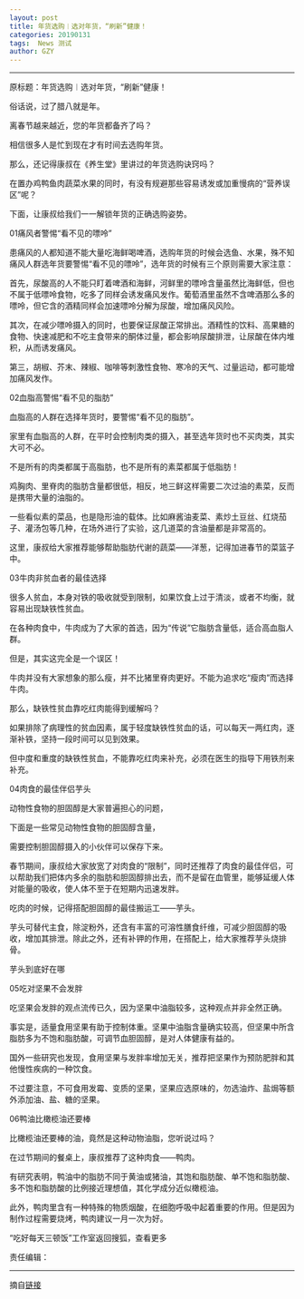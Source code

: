 ```yaml
---
layout: post
title: 年货选购︱选对年货，“刷新”健康！
categories: 20190131
tags:  News 测试
author: GZY
---
```


*****

原标题：年货选购︱选对年货，“刷新”健康！

俗话说，过了腊八就是年。

离春节越来越近，您的年货都备齐了吗？

相信很多人是忙到现在才有时间去选购年货。

那么，还记得康叔在《养生堂》里讲过的年货选购诀窍吗？

在置办鸡鸭鱼肉蔬菜水果的同时，有没有规避那些容易诱发或加重慢病的“营养误区”呢？

下面，让康叔给我们一一解锁年货的正确选购姿势。

01痛风者警惕“看不见的嘌呤”

患痛风的人都知道不能大量吃海鲜喝啤酒，选购年货的时候会选鱼、水果，殊不知痛风人群选年货要警惕“看不见的嘌呤”，选年货的时候有三个原则需要大家注意：

首先，尿酸高的人不能只盯着啤酒和海鲜，河鲜里的嘌呤含量虽然比海鲜低，但也不属于低嘌呤食物，吃多了同样会诱发痛风发作。葡萄酒里虽然不含啤酒那么多的嘌呤，但它含的酒精同样会加速嘌呤分解为尿酸，增加痛风风险。

其次，在减少嘌呤摄入的同时，也要保证尿酸正常排出。酒精性的饮料、高果糖的食物、快速减肥和不吃主食带来的酮体过量，都会影响尿酸排泄，让尿酸在体内堆积，从而诱发痛风。

第三，胡椒、芥末、辣椒、咖啡等刺激性食物、寒冷的天气、过量运动，都可能增加痛风发作。

02血脂高警惕“看不见的脂肪”

血脂高的人群在选择年货时，要警惕“看不见的脂肪”。

家里有血脂高的人群，在平时会控制肉类的摄入，甚至选年货时也不买肉类，其实大可不必。

不是所有的肉类都属于高脂肪，也不是所有的素菜都属于低脂肪！

鸡胸肉、里脊肉的脂肪含量都很低，相反，地三鲜这样需要二次过油的素菜，反而是携带大量的油脂的。

一些看似素的菜品，也是隐形油的载体。比如麻酱油麦菜、素炒土豆丝、红烧茄子、灌汤包等几种，在场外进行了实验，这几道菜的含油量都是非常高的。

这里，康叔给大家推荐能够帮助脂肪代谢的蔬菜——洋葱，记得加进春节的菜篮子中。

03牛肉非贫血者的最佳选择

很多人贫血，本身对铁的吸收就受到限制，如果饮食上过于清淡，或者不均衡，就容易出现缺铁性贫血。

在各种肉食中，牛肉成为了大家的首选，因为“传说”它脂肪含量低，适合高血脂人群。

但是，其实这完全是一个误区！

牛肉并没有大家想象的那么瘦，并不比猪里脊肉更好。不能为追求吃“瘦肉”而选择牛肉。

那么，缺铁性贫血靠吃红肉能得到缓解吗？

如果排除了病理性的贫血因素，属于轻度缺铁性贫血的话，可以每天一两红肉，逐渐补铁，坚持一段时间可以见到效果。

但中度和重度的缺铁性贫血，不能靠吃红肉来补充，必须在医生的指导下用铁剂来补充。

04肉食的最佳伴侣芋头

动物性食物的胆固醇是大家普遍担心的问题，

下面是一些常见动物性食物的胆固醇含量，

需要控制胆固醇摄入的小伙伴可以保存下来。

春节期间，康叔给大家放宽了对肉食的“限制”，同时还推荐了肉食的最佳伴侣，可以帮助我们把体内多余的脂肪和胆固醇排出去，而不是留在血管里，能够延缓人体对能量的吸收，使人体不至于在短期内迅速发胖。

吃肉的时候，记得搭配胆固醇的最佳搬运工——芋头。

芋头可替代主食，除淀粉外，还含有丰富的可溶性膳食纤维，可减少胆固醇的吸收，增加其排泄。除此之外，还有补钾的作用，在搭配上，给大家推荐芋头烧排骨。

芋头到底好在哪

05吃对坚果不会发胖

吃坚果会发胖的观点流传已久，因为坚果中油脂较多，这种观点并非全然正确。

事实是，适量食用坚果有助于控制体重。坚果中油脂含量确实较高，但坚果中所含脂肪多为不饱和脂肪酸，可调节血胆固醇，是对人体健康有益的。

国外一些研究也发现，食用坚果与发胖率增加无关，推荐把坚果作为预防肥胖和其他慢性疾病的一种饮食。

不过要注意，不可食用发霉、变质的坚果，坚果应选原味的，勿选油炸、盐焗等额外添加油、盐、糖的坚果。

06鸭油比橄榄油还要棒

比橄榄油还要棒的油，竟然是这种动物油脂，您听说过吗？

在过节期间的餐桌上，康叔推荐了这种肉食——鸭肉。

有研究表明，鸭油中的脂肪不同于黄油或猪油，其饱和脂肪酸、单不饱和脂肪酸、多不饱和脂肪酸的比例接近理想值，其化学成分近似橄榄油。

此外，鸭肉里含有一种特殊的物质烟酸，在细胞呼吸中起着重要的作用。但是因为制作过程需要烧烤，鸭肉建议一月一次为好。

“吃好每天三顿饭”工作室返回搜狐，查看更多

责任编辑：

*****

摘自[链接](http://www.sohu.com/a/292085494_120005534)
